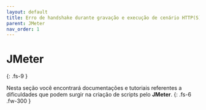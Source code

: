 ```yaml
---
layout: default
title: Erro de handshake durante gravação e execução de cenário HTTP(S) no JMeter
parent: JMeter
nav_order: 1
---
```


# JMeter
{: .fs-9 }

Nesta seção você encontrará documentações e tutoriais referentes a dificuldades que podem surgir na criação de scripts pelo **JMeter**.
{: .fs-6 .fw-300 }
